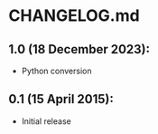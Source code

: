 # CHANGELOG.md

## 1.0 (18 December 2023):

- Python conversion

## 0.1 (15 April 2015):

- Initial release
